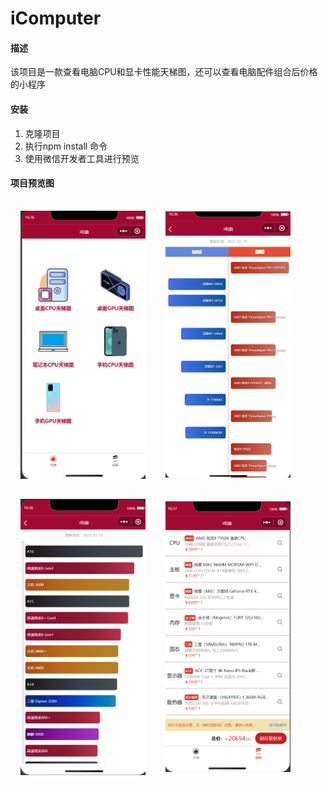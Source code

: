 # iComputer

#### 描述
该项目是一款查看电脑CPU和显卡性能天梯图，还可以查看电脑配件组合后价格的小程序

#### 安装
1. 克隆项目
2. 执行npm install 命令
3. 使用微信开发者工具进行预览

#### 项目预览图
<div style="display: flex;flex-wrap: wrap;justify-content: flex-start;align-items: center">
    <img style="width: 200px;margin: 1rem;" src="./ScreenShot/1.png" alt="computer">
    <img style="width: 200px;margin: 1rem;" src="./ScreenShot/2.png" alt="computer"/>
    <img style="width: 200px;margin: 1rem;" src="./ScreenShot/3.png" alt="computer">
    <img style="width: 200px;margin: 1rem;" src="./ScreenShot/4.png" alt="computer"/>
</div>